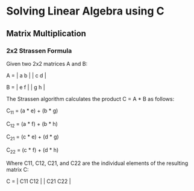 # Solving Linear Algebra using C

## Matrix Multiplication

### 2x2 Strassen Formula 

Given two 2x2 matrices A and B:

A = | a  b |
    | c  d |

B = | e  f |
    | g  h |

The Strassen algorithm calculates the product C = A * B as follows:

C<sub>11</sub> = (a * e) + (b * g)

C<sub>12</sub> = (a * f) + (b * h)

C<sub>21</sub> = (c * e) + (d * g)

C<sub>22</sub> = (c * f) + (d * h)

Where C11, C12, C21, and C22 are the individual elements of the resulting matrix C:

C = | C11  C12 |
    | C21  C22 |



